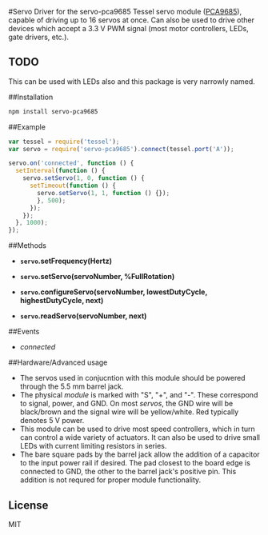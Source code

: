 #Servo
Driver for the servo-pca9685 Tessel servo module ([PCA9685](http://www.adafruit.com/datasheets/PCA9685.pdf)), capable of driving up to 16 servos at once. Can also be used to drive other devices which accept a 3.3 V PWM signal (most motor controllers, LEDs, gate drivers, etc.).

## TODO

This can be used with LEDs also and this package is very narrowly named.

##Installation
```sh
npm install servo-pca9685
```

##Example
```js
var tessel = require('tessel');
var servo = require('servo-pca9685').connect(tessel.port('A'));

servo.on('connected', function () {
  setInterval(function () {
    servo.setServo(1, 0, function () {
      setTimeout(function () {
        servo.setServo(1, 1, function () {});
        }, 500);
      });
    });
  }, 1000);
});
```

##Methods

*  **`servo`.setFrequency(Hertz)**

*  **`servo`.setServo(servoNumber, %FullRotation)**

*  **`servo`.configureServo(servoNumber, lowestDutyCycle, highestDutyCycle, next)**

*  **`servo`.readServo(servoNumber, next)**

##Events

*  *connected*
  
##Hardware/Advanced usage

*  The servos used in conjucntion with this module should be powered through the 5.5 mm barrel jack.
*  The physical *module* is marked with "S", "+", and "-". These correspond to signal, power, and GND. On most *servos*, the GND wire will be black/brown and the signal wire will be yellow/white. Red typically denotes 5 V power.
*  This module can be used to drive most speed controllers, which in turn can control a wide variety of actuators. It can also be used to drive small LEDs with current limiting resistors in series.
*  The bare square pads by the barrel jack allow the addition of a capacitor to the input power rail if desired. The pad closest to the board edge is connected to GND, the other to the barrel jack's positive pin. This addition is not requred for proper module functionality.

## License

MIT
